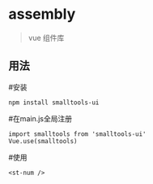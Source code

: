 # assembly

> vue 组件库

## 用法


#安装
``` 
npm install smalltools-ui
```

#在main.js全局注册
``` 
import smalltools from 'smalltools-ui'
Vue.use(smalltools)
```
#使用
``` 
<st-num />
```


